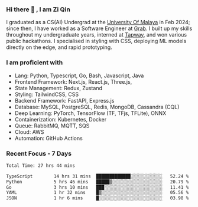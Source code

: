 <!-- <img height="180rem" width="100%" src="https://github.com/ziqinyeow/ziqinyeow/blob/main/header.png?raw=true" /> -->

### Hi there 👋 , I am Zi Qin
<!-- ![visitors](https://visitor-badge.glitch.me/badge?page_id=page.id) -->

I graduated as a CS(AI) Undergrad at the [University Of Malaya](https://www.um.edu.my/) in Feb 2024; since then, I have worked as a Software Engineer at [Grab](https://www.grab.com/my/). I built up my skills throughout my undergraduate years, interned at [Tapway](https://gotapway.com/), and won various public hackathons. I specialised in styling with CSS, deploying ML models directly on the edge, and rapid prototyping.

### I am proficient with

- Lang: Python, Typescript, Go, Bash, Javascript, Java
- Frontend Framework: Next.js, React.js, Three.js,
- State Management: Redux, Zustand
- Styling: TailwindCSS, CSS
- Backend Framework: FastAPI, Express.js
- Database: MySQL, PostgreSQL, Redis, MongoDB, Cassandra (CQL)
- Deep Learning: PyTorch, TensorFlow (TF, TFjs, TFLite), ONNX
- Containerization: Kubernetes, Docker
- Queue: RabbitMQ, MQTT, SQS
- Cloud: AWS
- Automation: GitHub Actions

### Recent Focus - 7 Days
<!--START_SECTION:waka-->

```txt
Total Time: 27 hrs 44 mins

TypeScript        14 hrs 31 mins  █████████████░░░░░░░░░░░░   52.24 %
Python            5 hrs 46 mins   █████▒░░░░░░░░░░░░░░░░░░░   20.79 %
Go                3 hrs 10 mins   ███░░░░░░░░░░░░░░░░░░░░░░   11.41 %
YAML              1 hr 32 mins    █▒░░░░░░░░░░░░░░░░░░░░░░░   05.56 %
JSON              1 hr 6 mins     █░░░░░░░░░░░░░░░░░░░░░░░░   03.98 %
```

<!--END_SECTION:waka-->

<!--![Leetcode Stats](https://leetcard.jacoblin.cool/ziqinyeow?ext=heatmap&theme=light,nord&width=1200&height=400)-->
